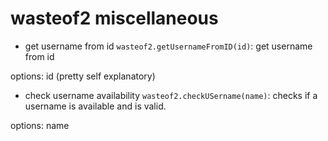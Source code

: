 # wasteof2 miscellaneous

- get username from id `wasteof2.getUsernameFromID(id)`: get username from id

options: id (pretty self explanatory)
- check username availability `wasteof2.checkUSername(name)`: checks if a username is available and is valid.

options: name